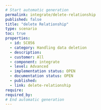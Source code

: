 ```yaml
---
# Start automatic generation
permalink: integrate/delete-relationship
published: false
title: "delete Relationship"
type: scenario
toc: true
properties:
  - id: SC056
  - category: Handling data deletion
  - description:
  - customer: All
  - component: integrate
  - level: Advanced
  - implementation status: OPEN
  - documentation status: OPEN
  - published:
  - link: delete-relationship
require:
required_by:
# End automatic generation
---
```


